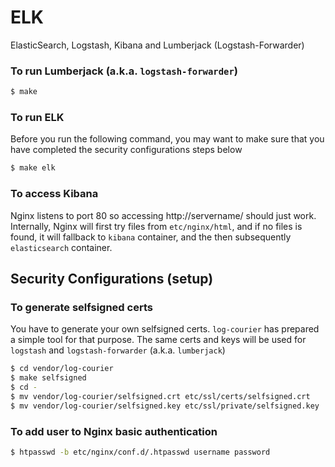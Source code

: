 # ELK

ElasticSearch, Logstash, Kibana and Lumberjack (Logstash-Forwarder)

### To run Lumberjack (a.k.a. `logstash-forwarder`)

```bash
$ make
```

### To run ELK

Before you run the following command, you may want to make sure that you have completed the security configurations steps below

```bash
$ make elk
```

### To access Kibana

Nginx listens to port 80 so accessing http://servername/ should just work.
Internally, Nginx will first try files from `etc/nginx/html`, and if no files is found, it will fallback to `kibana` container, and the then subsequently `elasticsearch` container.

## Security Configurations (setup)

### To generate selfsigned certs

You have to generate your own selfsigned certs. `log-courier` has prepared a simple tool for that purpose. The same certs and keys will be used for `logstash` and `logstash-forwarder` (a.k.a. `lumberjack`)

```bash
$ cd vendor/log-courier
$ make selfsigned
$ cd -
$ mv vendor/log-courier/selfsigned.crt etc/ssl/certs/selfsigned.crt
$ mv vendor/log-courier/selfsigned.key etc/ssl/private/selfsigned.key
```

### To add user to Nginx basic authentication

```bash
$ htpasswd -b etc/nginx/conf.d/.htpasswd username password
```
